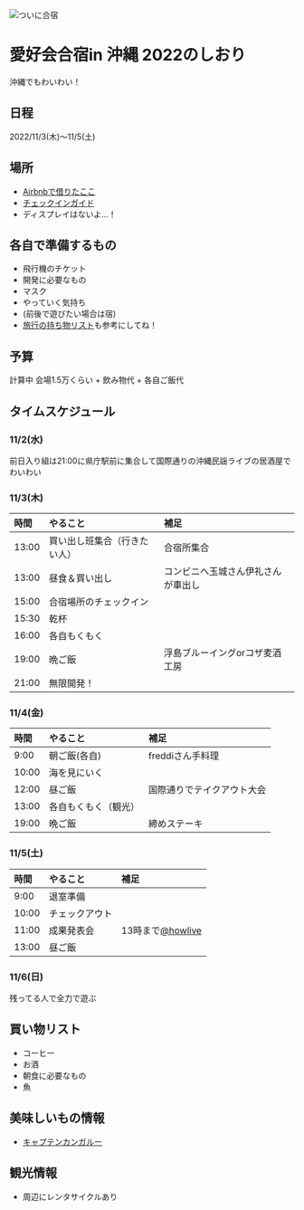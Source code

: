 ![ついに合宿](https://connpass-tokyo.s3.amazonaws.com/thumbs/18/6b/186baa8c3ec6ff28d611d2f776f09c91.png)

# 愛好会合宿in 沖縄 2022のしおり
沖縄でもわいわい！

## 日程
2022/11/3(木)〜11/5(土)

## 場所
- [Airbnbで借りたここ](https://www.airbnb.jp/rooms/31574459?source_impression_id=p3_1665486108_%2FHN%2BraP1wL7ECWI0)
- [チェックインガイド](https://drive.google.com/file/d/1PfdaNjByk3f7mCRubXJe77cMYOcIHkXA/view)
- ディスプレイはないよ...！

## 各自で準備するもの
- 飛行機のチケット
- 開発に必要なもの
- マスク
- やっていく気持ち
- (前後で遊びたい場合は宿)
- [旅行の持ち物リスト](https://skywardplus.jal.co.jp/plus_one/other/travel_checklist/)も参考にしてね！

## 予算
計算中
会場1.5万くらい + 飲み物代 + 各自ご飯代

## タイムスケジュール
### 11/2(水)
前日入り組は21:00に県庁駅前に集合して国際通りの沖縄民謡ライブの居酒屋でわいわい

### 11/3(木)
| 時間 | やること | 補足 |
| :--- | :--- | :--- |
| 13:00 | 買い出し班集合（行きたい人） | 合宿所集合 |
| 13:00 | 昼食＆買い出し | コンビニへ玉城さん伊礼さんが車出し |
| 15:00 | 合宿場所のチェックイン |   |
| 15:30 | 乾杯 |   |
| 16:00 | 各自もくもく |  |
| 19:00 | 晩ご飯 | 浮島ブルーイングorコザ麦酒工房 |
| 21:00 | 無限開発！ |  |

### 11/4(金)
| 時間 | やること | 補足 |
| :--- | :--- | :--- |
| 9:00 | 朝ご飯(各自) | freddiさん手料理 |
| 10:00 | 海を見にいく |  |
| 12:00 | 昼ご飯 | 国際通りでテイクアウト大会 |
| 13:00 | 各自もくもく（観光） |  |
| 19:00 | 晩ご飯 | 締めステーキ |

### 11/5(土)
| 時間 | やること | 補足 |
| :--- | :--- | :--- |
| 9:00 | 退室準備 |   |
| 10:00 | チェックアウト |  |
| 11:00 | 成果発表会 | 13時まで[@howlive](https://howlive.jp/time-building?gclid=Cj0KCQjwnbmaBhD-ARIsAGTPcfV4RyGHZSYupE_o6ERzT4zgmoxz4BMp1HSCSndK3o3rApUKVrPfcCsaAl2eEALw_wcB) |
| 13:00 | 昼ご飯 |  |

### 11/6(日)
残ってる人で全力で遊ぶ

## 買い物リスト
- コーヒー
- お酒
- 朝食に必要なもの
- 魚

## 美味しいもの情報
- [キャプテンカンガルー](https://www.roo-bar.jp/)

## 観光情報
- 周辺にレンタサイクルあり


